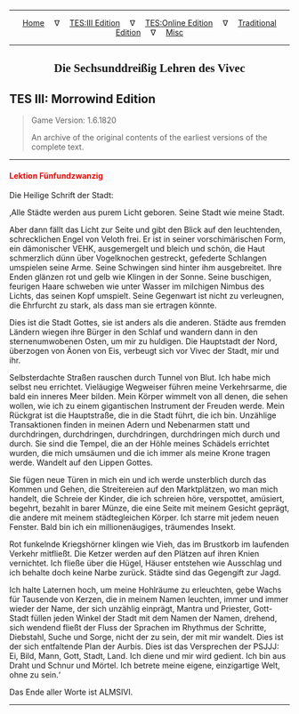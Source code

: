 
---

<!-- Jekyll Page Links -->

<center>
<a href="../../../../index.html">Home</a>
&emsp;&nabla;&emsp;
<a href="../../../index-tes3.html">TES:III Edition</a>
&emsp;&nabla;&emsp;
<a href="../../../index-teso.html">TES:Online Edition</a>
&emsp;&nabla;&emsp;
<a href="../../../index-traditional.html">Traditional Edition</a>
&emsp;&nabla;&emsp;
<a href="../../../index-misc.html">Misc</a>
</center>

<!-- Markdown Body Below: -->

---

<center>
<h2><span style="font-family:Georgia">Die Sechsunddreißig Lehren des Vivec</span></h2>
</center>

## TES III: Morrowind Edition

> Game Version: 1.6.1820
>
> An archive of the original contents of the earliest versions of the complete text.

---

#### <span style="color:red">Lektion Fünfundzwanzig</span>

Die Heilige Schrift der Stadt:

‚Alle Städte werden aus purem Licht geboren. Seine Stadt wie meine Stadt.

Aber dann fällt das Licht zur Seite und gibt den Blick auf den leuchtenden, schrecklichen Engel von Veloth frei. Er ist in seiner vorschimärischen Form, ein dämonischer VEHK, ausgemergelt und bleich und schön, die Haut schmerzlich dünn über Vogelknochen gestreckt, gefederte Schlangen umspielen seine Arme. Seine Schwingen sind hinter ihm ausgebreitet. Ihre Enden glänzen rot und gelb wie Klingen in der Sonne. Seine buschigen, feurigen Haare schweben wie unter Wasser im milchigen Nimbus des Lichts, das seinen Kopf umspielt. Seine Gegenwart ist nicht zu verleugnen, die Ehrfurcht zu stark, als dass man sie ertragen könnte.

Dies ist die Stadt Gottes, sie ist anders als die anderen. Städte aus fremden Ländern wiegen ihre Bürger in den Schlaf und wandern dann in den sternenumwobenen Osten, um mir zu huldigen. Die Hauptstadt der Nord, überzogen von Äonen von Eis, verbeugt sich vor Vivec der Stadt, mir und ihr.

Selbsterdachte Straßen rauschen durch Tunnel von Blut. Ich habe mich selbst neu errichtet. Vieläugige Wegweiser führen meine Verkehrsarme, die bald ein inneres Meer bilden. Mein Körper wimmelt von all denen, die sehen wollen, wie ich zu einem gigantischen Instrument der Freuden werde. Mein Rückgrat ist die Hauptstraße, die in die Stadt führt, die ich bin. Unzählige Transaktionen finden in meinen Adern und Nebenarmen statt und durchdringen, durchdringen, durchdringen, durchdringen mich durch und durch. Sie sind die Tempel, die an der Höhle meines Schädels errichtet wurden, die mich umsäumen und die ich immer als meine Krone tragen werde. Wandelt auf den Lippen Gottes.

Sie fügen neue Türen in mich ein und ich werde unsterblich durch das Kommen und Gehen, die Streitereien auf den Marktplätzen, wo man mich handelt, die Schreie der Kinder, die ich schreien höre, verspottet, amüsiert, begehrt, bezahlt in barer Münze, die eine Seite mit meinem Gesicht geprägt, die andere mit meinem städtegleichen Körper. Ich starre mit jedem neuen Fenster. Bald bin ich ein millionenäugiges, träumendes Insekt.

Rot funkelnde Kriegshörner klingen wie Vieh, das im Brustkorb im laufenden Verkehr mitfließt. Die Ketzer werden auf den Plätzen auf ihren Knien vernichtet. Ich fließe über die Hügel, Häuser entstehen wie Ausschlag und ich behalte doch keine Narbe zurück. Städte sind das Gegengift zur Jagd.

Ich halte Laternen hoch, um meine Hohlräume zu erleuchten, gebe Wachs für Tausende von Kerzen, die in meinem Namen leuchten, immer und immer wieder der Name, der sich unzählig einprägt, Mantra und Priester, Gott-Stadt füllen jeden Winkel der Stadt mit dem Namen der Namen, drehend, sich wendend fließt der Fluss der Sprachen im Rhythmus der Schritte, Diebstahl, Suche und Sorge, nicht der zu sein, der mit mir wandelt. Dies ist der sich entfaltende Plan der Aurbis. Dies ist das Versprechen der PSJJJ: Ei, Bild, Mann, Gott, Stadt, Land. Ich diene und mir wird gedient. Ich bin aus Draht und Schnur und Mörtel. Ich betrete meine eigene, einzigartige Welt, ohne zu sein.‘

Das Ende aller Worte ist ALMSIVI.

---
